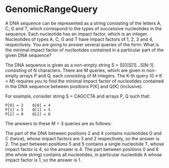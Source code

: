 # GenomicRangeQuery
 
A DNA sequence can be represented as a string consisting of the letters A, C, G and T, 
which correspond to the types of successive nucleotides in the sequence. Each nucleotide has an impact 
factor, which is an integer. Nucleotides of types A, C, G and T have impact factors of 1, 2, 3 and 4, 
respectively. You are going to answer several queries of the form: What is the minimal impact factor of 
nucleotides contained in a particular part of the given DNA sequence?  
  
The DNA sequence is given as a non-empty string S = S[0]S[1]...S[N-1] consisting of N characters. 
There are M queries, which are given in non-empty arrays P and Q, each consisting of M integers. 
The K-th query (0 ≤ K < M) requires you to find the minimal impact factor of nucleotides contained 
in the DNA sequence between positions P[K] and Q[K] (inclusive).  
  
For example, consider string S = CAGCCTA and arrays P, Q such that:  
  
    P[0] = 2    Q[0] = 4  
    P[1] = 5    Q[1] = 5  
    P[2] = 0    Q[2] = 6  
The answers to these M = 3 queries are as follows:  
  
The part of the DNA between positions 2 and 4 contains nucleotides G and C (twice), whose impact factors are 3 and 2 respectively, so the answer is 2.
The part between positions 5 and 5 contains a single nucleotide T, whose impact factor is 4, so the answer is 4.
The part between positions 0 and 6 (the whole string) contains all nucleotides, in particular nucleotide A whose impact factor is 1, so the answer is 1.